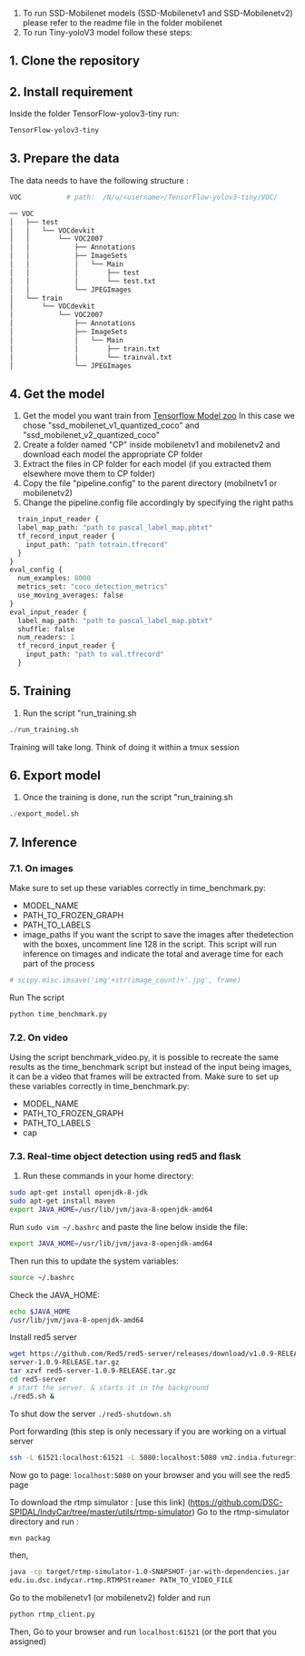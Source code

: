 1. To run SSD-Mobilenet models (SSD-Mobilenetv1 and SSD-Mobilenetv2) please refer to the readme file in the folder mobilenet
2. To run Tiny-yoloV3 model  follow these steps: 

## 1. Clone the repository
## 2. Install requirement 
Inside the folder TensorFlow-yolov3-tiny run: 

```bash
TensorFlow-yolov3-tiny
```

## 3. Prepare the data 
The data needs to have the following structure :

```bash
VOC           # path:  /N/u/<username>/TensorFlow-yolov3-tiny/VOC/

── VOC
│   ├── test
│   │   └── VOCdevkit
│   │       └── VOC2007
│   │           ├── Annotations
│   │           ├── ImageSets
│   │           │   └── Main
│   │           │       ├── test
│   │           │       └── test.txt
│   │           └── JPEGImages
│   └── train
│       └── VOCdevkit
│           └── VOC2007
│               ├── Annotations
│               ├── ImageSets
│               │   └── Main
│               │       ├── train.txt
│               │       └── trainval.txt
│               └── JPEGImages
```


## 4. Get the model
1. Get the model you want train from [Tensorflow Model zoo](https://github.com/tensorflow/models/blob/master/research/object_detection/g3doc/detection_model_zoo.md)
In this case we chose "ssd_mobilenet_v1_quantized_coco" and "ssd_mobilenet_v2_quantized_coco"
2. Create a folder named "CP" inside mobilenetv1 and mobilenetv2 and download each model the appropriate CP folder
3. Extract the files in CP folder for each model (if you extracted them elsewhere move them to CP folder)
4. Copy the file "pipeline.config" to the parent directory (mobilnetv1 or mobilenetv2)
5. Change the pipeline.config file accordingly by specifying the right paths

```python 
  train_input_reader {
  label_map_path: "path to pascal_label_map.pbtxt"
  tf_record_input_reader {
    input_path: "path totrain.tfrecord"
  }
}
eval_config {
  num_examples: 8000
  metrics_set: "coco_detection_metrics"
  use_moving_averages: false
}
eval_input_reader {
  label_map_path: "path to pascal_label_map.pbtxt"
  shuffle: false
  num_readers: 1
  tf_record_input_reader {
    input_path: "path to val.tfrecord"
  }
  ```
 ## 5. Training 
 1. Run the script "run_training.sh
 ```python 
./run_training.sh                       
```
Training will take long. Think of doing it within a tmux session

## 6. Export model
 1. Once the training is done, run the script "run_training.sh
 ```python 
./export_model.sh                      
```
## 7. Inference
### 7.1. On images
Make sure to set up these variables correctly in time_benchmark.py: 
 * MODEL_NAME
 * PATH_TO_FROZEN_GRAPH
 * PATH_TO_LABELS
 * image_paths
If you want the script to save the images after thedetection with the boxes, uncomment line 128 in the script. 
This script will run inference on timages and indicate the total and average time for each part of the process
```python 
# scipy.misc.imsave('img'+str(image_count)+'.jpg', frame)               
```
Run The script
```python 
python time_benchmark.py                  
```
### 7.2. On video
Using the script benchmark_video.py, it is possible to recreate the same results as the time_benchmark script but instead of the input being images, it can be a video that frames will be extracted from.
Make sure to set up these variables correctly in time_benchmark.py: 
 * MODEL_NAME
 * PATH_TO_FROZEN_GRAPH
 * PATH_TO_LABELS
 * cap 

### 7.3. Real-time object detection using red5 and flask 
1. Run these commands in your home directory:
``` bash
sudo apt-get install openjdk-8-jdk
sudo apt-get install maven
export JAVA_HOME=/usr/lib/jvm/java-8-openjdk-amd64
```
Run ``sudo vim ~/.bashrc`` and paste the line below inside the file:
```bash
export JAVA_HOME=/usr/lib/jvm/java-8-openjdk-amd64

```
Then run this to update the system variables:
``` bash
source ~/.bashrc

```
Check the JAVA_HOME:
```bash 
echo $JAVA_HOME
/usr/lib/jvm/java-8-openjdk-amd64
```


Install red5 server
```bash
wget https://github.com/Red5/red5-server/releases/download/v1.0.9-RELEASE/red5-
server-1.0.9-RELEASE.tar.gz
tar xzvf red5-server-1.0.9-RELEASE.tar.gz
cd red5-server
# start the server. & starts it in the background
./red5.sh &
```
To shut dow the server ``./red5-shutdown.sh``

Port forwarding  (this step is only necessary if you are working on a virtual server
```bash
ssh -L 61521:localhost:61521 -L 5080:localhost:5080 vm2.india.futuregrid.org
```
Now go to page: ``localhost:5080`` on your browser and you will see the red5 page

To download the rtmp simulator : [use this link] (https://github.com/DSC-SPIDAL/IndyCar/tree/master/utils/rtmp-simulator)
Go to the rtmp-simulator directory and run :
```bash
mvn packag

```
then, 
```bash 
java -cp target/rtmp-simulator-1.0-SNAPSHOT-jar-with-dependencies.jar
edu.iu.dsc.indycar.rtmp.RTMPStreamer PATH_TO_VIDEO_FILE
```
Go to the mobilenetv1 (or mobilenetv2) folder and run
```bash
python rtmp_client.py

```
Then, Go to your browser  and run ``localhost:61521`` (or the port that you assigned) 

